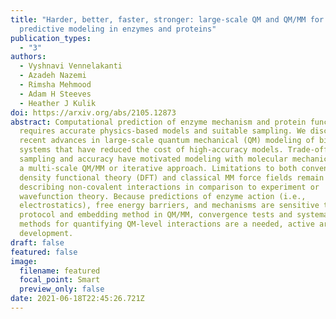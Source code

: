 ```yaml
---
title: "Harder, better, faster, stronger: large-scale QM and QM/MM for
  predictive modeling in enzymes and proteins"
publication_types:
  - "3"
authors:
  - Vyshnavi Vennelakanti
  - Azadeh Nazemi
  - Rimsha Mehmood
  - Adam H Steeves
  - Heather J Kulik
doi: https://arxiv.org/abs/2105.12873
abstract: Computational prediction of enzyme mechanism and protein function
  requires accurate physics-based models and suitable sampling. We discuss
  recent advances in large-scale quantum mechanical (QM) modeling of biochemical
  systems that have reduced the cost of high-accuracy models. Trade-offs between
  sampling and accuracy have motivated modeling with molecular mechanics (MM) in
  a multi-scale QM/MM or iterative approach. Limitations to both conventional
  density functional theory (DFT) and classical MM force fields remain for
  describing non-covalent interactions in comparison to experiment or
  wavefunction theory. Because predictions of enzyme action (i.e.,
  electrostatics), free energy barriers, and mechanisms are sensitive to the
  protocol and embedding method in QM/MM, convergence tests and systematic
  methods for quantifying QM-level interactions are a needed, active area of
  development.
draft: false
featured: false
image:
  filename: featured
  focal_point: Smart
  preview_only: false
date: 2021-06-18T22:45:26.721Z
---
```

